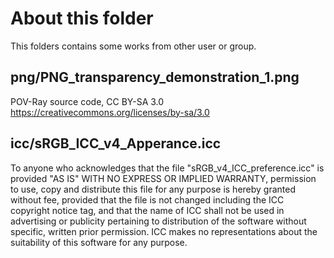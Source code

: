 # About this folder

This folders contains some works from other user or group.

## png/PNG_transparency_demonstration_1.png

POV-Ray source code, CC BY-SA 3.0 <https://creativecommons.org/licenses/by-sa/3.0>

## icc/sRGB_ICC_v4_Apperance.icc

To anyone who acknowledges that the file "sRGB_v4_ICC_preference.icc" is provided "AS IS" WITH NO EXPRESS OR IMPLIED WARRANTY, permission to use, copy and distribute this file for any purpose is hereby granted without fee, provided that the file is not changed including the ICC copyright notice tag, and that the name of ICC shall not be used in advertising or publicity pertaining to distribution of the software without specific, written prior permission. ICC makes no representations about the suitability of this software for any purpose.

